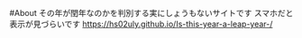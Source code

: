 #About
その年が閏年なのかを判別する実にしょうもないサイトです
スマホだと表示が見づらいです
https://hs02uly.github.io/Is-this-year-a-leap-year-/